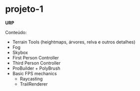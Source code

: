 # projeto-1

**URP**

Conteúdo:
- Terrain Tools (heightmaps, árvores, relva e outros detalhes)
- Fog
- Skybox
- First Person Controller
- Third Person Controller
- ProBuilder + PolyBrush
- Basic FPS mechanics
    - Raycasting
    - TrailRenderer